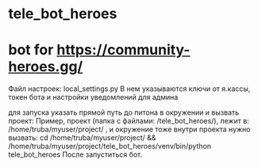 # tele_bot_heroes
# bot for https://community-heroes.gg/

Файл настроек: local_settings.py
В нем указываются ключи от я.кассы, токен бота и настройки уведомлений для админа

для запуска указать прямой путь до питона в окружении и вызвать проект:
Пример, проект (папка с файлами: /tele_bot_heroes/), лежит в: /home/truba/myuser/project/ , и окружение тоже внутри проекта
нужно вызвать:
cd /home/truba/myuser/project/ && /home/truba/myuser/project/tele_bot_heroes/venv/bin/python tele_bot_heroes
После запуститься бот.

